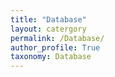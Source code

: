```yaml
---
title: "Database"
layout: catergory
permalink: /Database/
author_profile: True
taxonomy: Database
---
```

